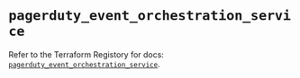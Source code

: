 # `pagerduty_event_orchestration_service`

Refer to the Terraform Registory for docs: [`pagerduty_event_orchestration_service`](https://registry.terraform.io/providers/pagerduty/pagerduty/3.3.1/docs/resources/event_orchestration_service).
